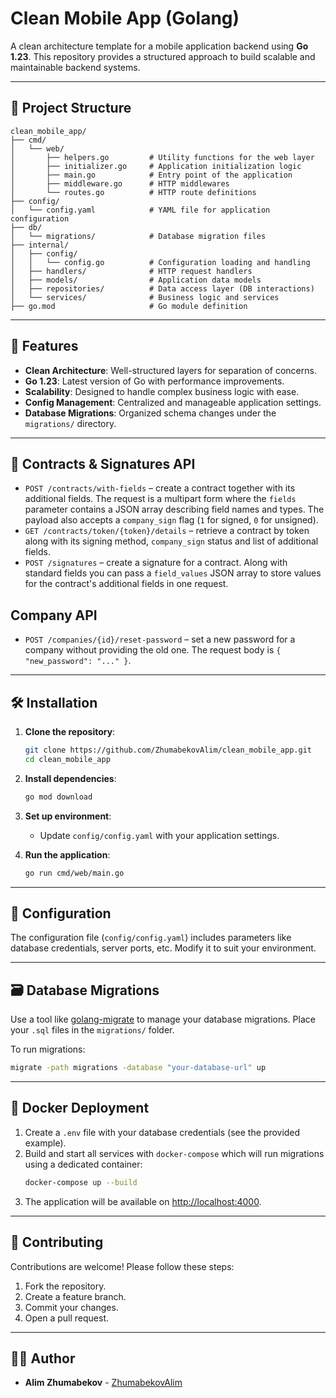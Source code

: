 # Clean Mobile App (Golang)

A clean architecture template for a mobile application backend using **Go 1.23**. This repository provides a structured approach to build scalable and maintainable backend systems.

---

## 📂 Project Structure

```
clean_mobile_app/
├── cmd/
│   └── web/
│       ├── helpers.go         # Utility functions for the web layer
│       ├── initializer.go     # Application initialization logic
│       ├── main.go            # Entry point of the application
│       ├── middleware.go      # HTTP middlewares
│       └── routes.go          # HTTP route definitions
├── config/
│   └── config.yaml            # YAML file for application configuration
├── db/
│   └── migrations/            # Database migration files
├── internal/
│   ├── config/
│   │   └── config.go          # Configuration loading and handling
│   ├── handlers/              # HTTP request handlers
│   ├── models/                # Application data models
│   ├── repositories/          # Data access layer (DB interactions)
│   └── services/              # Business logic and services
├── go.mod                     # Go module definition
```

---

## 🚀 Features

- **Clean Architecture**: Well-structured layers for separation of concerns.
- **Go 1.23**: Latest version of Go with performance improvements.
- **Scalability**: Designed to handle complex business logic with ease.
- **Config Management**: Centralized and manageable application settings.
- **Database Migrations**: Organized schema changes under the `migrations/` directory.

---

## 📑 Contracts & Signatures API

* `POST /contracts/with-fields` – create a contract together with its additional fields. The request is a multipart form where the `fields` parameter contains a JSON array describing field names and types. The payload also accepts a `company_sign` flag (`1` for signed, `0` for unsigned).
* `GET /contracts/token/{token}/details` – retrieve a contract by token along with its signing method, `company_sign` status and list of additional fields.
* `POST /signatures` – create a signature for a contract. Along with standard fields you can pass a `field_values` JSON array to store values for the contract's additional fields in one request.

## Company API

* `POST /companies/{id}/reset-password` – set a new password for a company without providing the old one. The request body is `{ "new_password": "..." }`.

---

## 🛠️ Installation

1. **Clone the repository**:
   ```bash
   git clone https://github.com/ZhumabekovAlim/clean_mobile_app.git
   cd clean_mobile_app
   ```

2. **Install dependencies**:
   ```bash
   go mod download
   ```

3. **Set up environment**:
   - Update `config/config.yaml` with your application settings.

4. **Run the application**:
   ```bash
   go run cmd/web/main.go
   ```

---

## 🔧 Configuration

The configuration file (`config/config.yaml`) includes parameters like database credentials, server ports, etc. Modify it to suit your environment.

---

## 🗃️ Database Migrations

Use a tool like [golang-migrate](https://github.com/golang-migrate/migrate) to manage your database migrations. Place your `.sql` files in the `migrations/` folder.

To run migrations:
```bash
migrate -path migrations -database "your-database-url" up
```

---

## 🐳 Docker Deployment

1. Create a `.env` file with your database credentials (see the provided example).
2. Build and start all services with `docker-compose` which will run migrations using a dedicated container:
   ```bash
   docker-compose up --build
   ```
3. The application will be available on [http://localhost:4000](http://localhost:4000).


---

## 🤝 Contributing

Contributions are welcome! Please follow these steps:
1. Fork the repository.
2. Create a feature branch.
3. Commit your changes.
4. Open a pull request.


---

## 👨‍💻 Author

- **Alim Zhumabekov** - [ZhumabekovAlim](https://github.com/ZhumabekovAlim)

